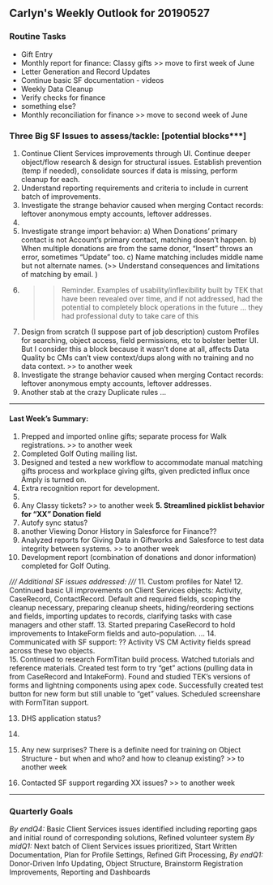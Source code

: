 ## Carlyn's Weekly Outlook for 20190527
### Routine Tasks
* Gift Entry
* Monthly report for finance: Classy gifts >> move to first week of June
* Letter Generation and Record Updates
* Continue basic SF documentation - videos
* Weekly Data Cleanup
* Verify checks for finance
* something else?
* Monthly reconciliation for finance  >> move to second week of June

### Three Big SF Issues to assess/tackle: [potential blocks***]
1. Continue Client Services improvements through UI.  Continue deeper object/flow research & design for structural issues.  Establish prevention (temp if needed), consolidate sources if data is missing, perform cleanup for each.
2. Understand reporting requirements and criteria to include in current batch of improvements.
3. Investigate the strange behavior caused when merging Contact records: leftover anonymous empty accounts, leftover addresses.
4. 
5. Investigate strange import behavior: a) When Donations’ primary contact is not Account’s primary contact, matching doesn’t happen.  b) When multiple donations are from the same donor, “Insert” throws an error, sometimes “Update” too.  c) Name matching includes middle name but not alternate names.  (>> Understand consequences and limitations of matching by email. )
6. > > Reminder.  Examples of usability/inflexibility built by TEK that have been revealed over time, and if not addressed, had the potential to completely block operations in the future … they had professional duty to take care of this
7. Design from scratch (I suppose part of job description) custom Profiles for searching, object access, field permissions, etc to bolster better UI.  But I consider this a block because it wasn’t done at all, affects Data Quality bc CMs can’t view context/dups along with no training and no data context. >> to another week
8. Investigate the strange behavior caused when merging Contact records: leftover anonymous empty accounts, leftover addresses.
9. Another stab at the crazy Duplicate rules …

- - - -
#### Last Week’s Summary:
1. Prepped and imported online gifts; separate process for Walk registrations.  >> to another week
2. Completed Golf Outing mailing list.
3. Designed and tested a new workflow to accommodate manual matching gifts process and workplace giving gifts, given predicted influx once Amply is turned on.
4. Extra recognition report for development.
5. 
6. Any Classy tickets?  >> to another week
**5. Streamlined picklist behavior for “XX” Donation field**
7. Autofy sync status?
8. another Viewing Donor History in Salesforce for Finance??
9. Analyzed reports for Giving Data in Giftworks and Salesforce to test data integrity between systems.  >> to another week
10. Development report (combination of donations and donor information) completed for Golf Outing.

*/// Additional SF issues addressed: ///*
11. Custom profiles for Nate!
12. Continued basic UI improvements on Client Services objects: Activity, CaseRecord, ContactRecord.  Default and required fields, scoping the cleanup necessary, preparing cleanup sheets, hiding/reordering sections and fields, importing updates to records, clarifying tasks with case managers and other staff.
13. Started preparing CaseRecord to hold improvements to IntakeForm fields and auto-population.  … 
14. Communicated with SF support: ?? Activity VS CM Activity fields spread across these two objects.  
15. Continued to research FormTitan build process.  Watched tutorials and reference materials.  Created test form to try “get” actions (pulling data in from CaseRecord and IntakeForm).  Found and studied TEK’s versions of forms and lightning components using apex code.  Successfully created test button for new form but still unable to “get” values. Scheduled screenshare with FormTitan support.

13. DHS application  status?
14. 

19. Any new surprises?  There is a definite need for training on Object Structure - but when and who?  and how to cleanup existing?  >> to another week
20. Contacted SF support regarding XX issues?   >> to another week

- - - -
### Quarterly Goals
*By endQ4:* Basic Client Services issues identified including reporting gaps and initial round of corresponding solutions, Refined volunteer system
*By midQ1:* Next batch of Client Services issues prioritized, Start Written Documentation, Plan for Profile Settings, Refined Gift Processing,
*By endQ1:* Donor-Driven Info Updating, Object Structure, Brainstorm Registration Improvements, Reporting and Dashboards